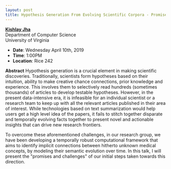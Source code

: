 ```yaml
---
layout: post
title: Hypothesis Generation From Evolving Scientific Corpora - Promises and Challenges
---
```


**[Kishlay Jha](http://people.virginia.edu/~kj6ww/)**<br>
Department of Computer Science<br>
University of Virginia

- **Date**: Wednesday April 10th, 2019
- **Time**: 1:00PM
- **Location**: Rice 242

**Abstract** Hypothesis generation is a crucial element in making scientific discoveries. Traditionally, scientists form hypotheses based on their intuition, ability to make creative chance connections, prior knowledge and experience. This involves them to selectively read hundreds (sometimes thousands) of articles to develop testable hypotheses. However, in the present data-intensive era, it is infeasible for an individual scientist or a research team to keep up with all the relevant articles published in their area of interest. While technologies based on text summarization would help users get a high level idea of the papers, it fails to stitch together disparate and temporally evolving facts together to present novel and actionable insights that can drive new research frontiers. 
 
To overcome these aforementioned challenges, in our research group, we have been developing a temporally robust computational framework that aims to identify implicit connections between hitherto unknown medical concepts, by modeling their semantic evolution over time. In this talk, I will present the "promises and challenges" of our initial steps taken towards this direction.
